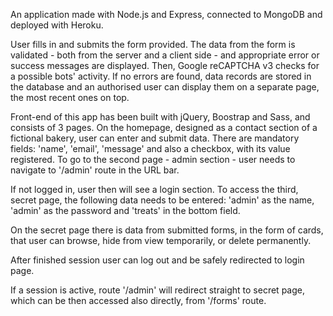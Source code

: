 An application made with Node.js and Express, connected to MongoDB and deployed with Heroku.

User fills in and submits the form provided. The data from the form is validated - both from the server and a client side - and appropriate error or success messages are displayed. Then, Google reCAPTCHA v3 checks for a possible bots' activity. If no errors are found, data records are stored in the database and an authorised user can display them on a separate page, the most recent ones on top.

Front-end of this app has been built with jQuery, Boostrap and Sass, and consists of 3 pages. On the homepage, designed as a contact section of a fictional bakery, user can enter and submit data. There are mandatory fields: 'name', 'email', 'message' and also a checkbox, with its value registered. To go to the second page - admin section - user needs to navigate to '/admin' route in the URL bar.

If not logged in, user then will see a login section. To access the third, secret page, the following data needs to be entered: 'admin' as the name, 'admin' as the password and 'treats' in the bottom field. 

On the secret page there is data from submitted forms, in the form of cards, that user can browse, hide from view temporarily, or delete permanently.

After finished session user can log out and be safely redirected to login page.

If a session is active, route '/admin' will redirect straight to secret page, which can be then accessed also directly, from '/forms' route.






